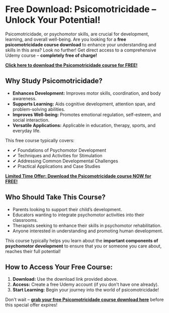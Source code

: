 # Free Download: Psicomotricidade – Unlock Your Potential!

Psicomotricidade, or psychomotor skills, are crucial for development, learning, and overall well-being. Are you looking for a **free psicomotricidade course download** to enhance your understanding and skills in this area? Look no further! Get direct access to a comprehensive Udemy course – **completely free of charge!**

[**Click here to download the Psicomotricidade course for FREE!**](https://udemywork.com/psicomotricidade)

## Why Study Psicomotricidade?

*   **Enhances Development:** Improves motor skills, coordination, and body awareness.
*   **Supports Learning:** Aids cognitive development, attention span, and problem-solving abilities.
*   **Improves Well-being:** Promotes emotional regulation, self-esteem, and social interaction.
*   **Versatile Applications:** Applicable in education, therapy, sports, and everyday life.

This free course typically covers:

*   ✔ Foundations of Psychomotor Development
*   ✔ Techniques and Activities for Stimulation
*   ✔ Addressing Common Developmental Challenges
*   ✔ Practical Applications and Case Studies

[**Limited Time Offer: Download the Psicomotricidade course NOW for FREE!**](https://udemywork.com/psicomotricidade)

## Who Should Take This Course?

*   Parents looking to support their child’s development.
*   Educators wanting to integrate psychomotor activities into their classrooms.
*   Therapists seeking to enhance their skills in psychomotor rehabilitation.
*   Anyone interested in understanding and promoting human development.

This course typically helps you learn about the **important components of psychomotor development** to ensure that you or someone you care about, reaches their full potential!

## How to Access Your Free Course:

1.  **Download:** Use the download link provided above.
2.  **Access:** Create a free Udemy account (if you don't have one already).
3.  **Start Learning:** Begin your journey into the world of psicomotricidade!

Don't wait – **[grab your free Psicomotricidade course download here](https://udemywork.com/psicomotricidade)** before this special offer expires!
